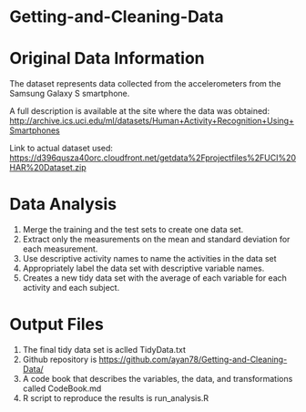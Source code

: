 # Getting-and-Cleaning-Data
# Original Data Information
The dataset represents data collected from the accelerometers from the Samsung Galaxy S smartphone.

A full description is available at the site where the data was obtained:
http://archive.ics.uci.edu/ml/datasets/Human+Activity+Recognition+Using+Smartphones

Link to actual dataset used:
https://d396qusza40orc.cloudfront.net/getdata%2Fprojectfiles%2FUCI%20HAR%20Dataset.zip


# Data Analysis

1. Merge the training and the test sets to create one data set.
2. Extract only the measurements on the mean and standard deviation for each measurement.
3. Use descriptive activity names to name the activities in the data set
4. Appropriately label the data set with descriptive variable names.
5. Creates a new tidy data set with the average of each variable for each activity and each subject.

# Output Files
 1. The final tidy data set is aclled TidyData.txt
 2. Github repository is https://github.com/ayan78/Getting-and-Cleaning-Data/ 
 3. A code book that describes the variables, the data, and transformations called CodeBook.md
 4. R script to reproduce the results is run_analysis.R
